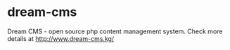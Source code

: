 # dream-cms
Dream CMS - open source php content management system. Check more details at http://www.dream-cms.kg/
